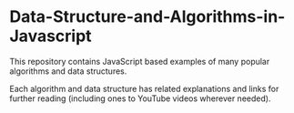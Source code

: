 # Data-Structure-and-Algorithms-in-Javascript
This repository contains JavaScript based examples of many popular algorithms and data structures.

Each algorithm and data structure has related explanations and links for further reading (including ones to YouTube videos wherever needed).
